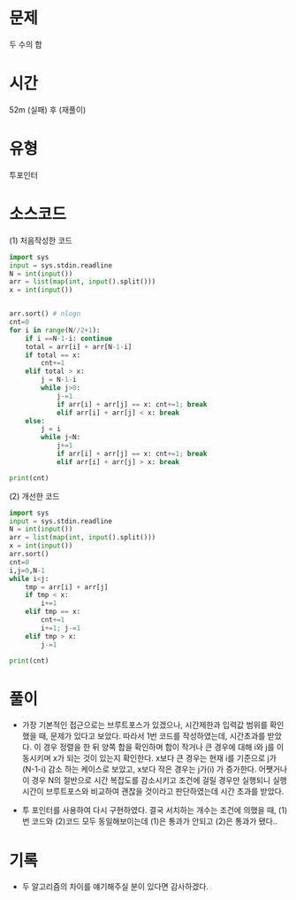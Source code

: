 # 문제 
두 수의 합

# 시간 
52m (실패) 후 (재풀이)

# 유형
투포인터

# 소스코드
(1) 처음작성한 코드
```python
import sys
input = sys.stdin.readline
N = int(input())
arr = list(map(int, input().split()))
x = int(input())


arr.sort() # nlogn
cnt=0
for i in range(N//2+1):
    if i ==N-1-i: continue
    total = arr[i] + arr[N-1-i]
    if total == x:
        cnt+=1
    elif total > x:
        j = N-1-i
        while j>0:
            j-=1
            if arr[i] + arr[j] == x: cnt+=1; break
            elif arr[i] + arr[j] < x: break
    else:
        j = i
        while j<N:
            j+=1
            if arr[i] + arr[j] == x: cnt+=1; break
            elif arr[i] + arr[j] > x: break

print(cnt)
```
(2) 개선한 코드
```python
import sys
input = sys.stdin.readline
N = int(input())
arr = list(map(int, input().split()))
x = int(input())
arr.sort()
cnt=0
i,j=0,N-1
while i<j:
    tmp = arr[i] + arr[j]
    if tmp < x:
        i+=1
    elif tmp == x:
        cnt+=1 
        i+=1; j-=1
    elif tmp > x:
        j-=1

print(cnt)
```

# 풀이

- 가장 기본적인 접근으로는 브루트포스가 있겠으나, 시간제한과 입력값 범위를 확인했을 때, 문제가 있다고 보았다. 따라서 1번 코드를 작성하였는데, 시간초과를 받았다. 이 경우 정렬을 한 뒤 양쪽 합을 확인하며 합이 작거나 큰 경우에 대해 i와 j를 이동시키며 x가 되는 것이 있는지 확인한다. x보다 큰 경우는 현재 i를 기준으로 j가(N-1-i) 감소 하는 케이스로 보았고, x보다 작은 경우는 j가(i) 가 증가한다. 어쨋거나 이 경우 N의 절반으로 시간 복잡도를 감소시키고 조건에 걸릴 경우만 실행되니 실행시간이 브루트포스와 비교하여 괜찮을 것이라고 판단하였는데 시간 초과를 받았다.

- 투 포인터를 사용하여 다시 구현하였다. 결국 서치하는 개수는 조건에 의했을 때, (1)번 코드와 (2)코드 모두 동일해보이는데 (1)은 통과가 안되고 (2)은 통과가 됐다.. 

# 기록
- 두 알고리즘의 차이를 얘기해주실 분이 있다면 감사하겠다. 

